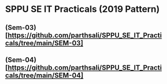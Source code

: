 # SPPU SE IT Practicals (2019 Pattern)

## (Sem-03)[https://github.com/parthsali/SPPU_SE_IT_Practicals/tree/main/SEM-03]

## (Sem-04)[https://github.com/parthsali/SPPU_SE_IT_Practicals/tree/main/SEM-04]
